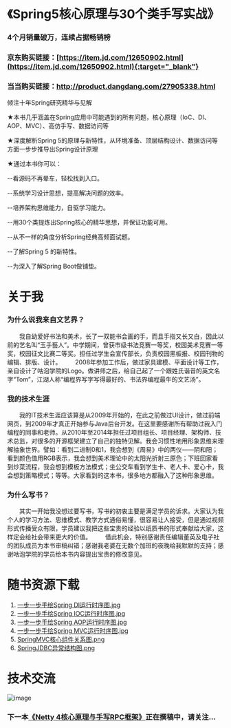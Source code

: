 # 《Spring5核心原理与30个类手写实战》
### 4个月销量破万，连续占据畅销榜

### 京东购买链接：[https://item.jd.com/12650902.html](https://item.jd.com/12650902.html){:target="_blank"}

### 当当购买链接：<a href="http://product.dangdang.com/27905338.html" target="_blank">http://product.dangdang.com/27905338.html</a>

倾注十年Spring研究精华与见解

★本书几乎涵盖在Spring应用中可能遇到的所有问题，核心原理（IoC、DI、AOP、MVC）、高仿手写、数据访问等

★深度解析Spring 5的原理与新特性，从环境准备、顶层结构设计、数据访问等方面一步步推导出Spring设计原理

★通过本书你可以：

--看源码不再晕车，轻松找到入口。

--系统学习设计思想，提高解决问题的效率。

--培养架构思维能力，自驱学习能力。

--用30个类提炼出Spring核心的精华思想，并保证功能可用。

--从不一样的角度分析Spring经典高频面试题。

--了解Spring 5 的新特性。

--为深入了解Spring Boot做铺垫。

# 关于我

### 为什么说我来自文艺界？
　　我自幼爱好书法和美术，长了一双能书会画的手，而且手指又长又白，因此以前的艺名叫“玉手藝人”。中学期间，曾获市级书法竞赛一等奖，校园美术竞赛一等奖，校园征文比赛二等奖。担任过学生会宣传部长，负责校园黑板报、校园刊物的编辑、排版、设计。
　　2008年参加工作后，做过家具建模、平面设计等工作，亲自设计了咕泡学院的Logo。做讲师之后，给自己起了一个跟姓氏谐音的英文名字“Tom”，江湖人称“编程界写字写得最好的、书法界编程最牛的文艺汤”。
### 我的技术生涯
　　我的IT技术生涯应该算是从2009年开始的，在此之前做过UI设计，做过前端网页，到2009年才真正开始参与Java后台开发。在这里要感谢所有帮助过我入门编程的同事和老师。从2010年至2014年担任过项目组长、项目经理、架构师、技术总监，对很多的开源框架建立了自己的独特见解。我会习惯性地用形象思维来理解抽象世界。譬如：看到二进制0和1，我会想到《周易》中的两仪——阴和阳；看到颜色值用RGB表示，我会想到美术理论中的太阳光折射三原色；下班回家看到炒菜流程，我会想到模板方法模式；坐公交车看到学生卡、老人卡、爱心卡，我会想到策略模式；等等。大家看到的这本书，很多地方都融入了这种形象思维。
### 为什么写书？
　　其实一开始我没想过要写书，写书的初衷主要是满足学员的诉求。大家认为我个人的学习方法、思维模式、教学方式通俗易懂，很容易让人接受，但是通过视频形式传播受众有限，学员建议我把这些宝贵的经验以纸质书的形式奉献给大家，这样定会给社会带来更大的价值。
　　借此机会，特别感谢责任编辑董英及电子社的团队成员为本书审稿纠错；感谢我老婆在无数个加班的夜晚给我默默的支持；感谢咕泡学院的学员给本书内容提出宝贵的修改意见。
 
# 随书资源下载

1. [一步一步手绘Spring DI运行时序图.jpg](https://github.com/gupaoedu-tom/resouce/blob/master/spring5/%E4%B8%80%E6%AD%A5%E4%B8%80%E6%AD%A5%E6%89%8B%E7%BB%98Spring%20DI%E8%BF%90%E8%A1%8C%E6%97%B6%E5%BA%8F%E5%9B%BE.jpg)
2. [一步一步手绘Spring IOC运行时序图.jpg](https://github.com/gupaoedu-tom/resouce/blob/master/spring5/%E4%B8%80%E6%AD%A5%E4%B8%80%E6%AD%A5%E6%89%8B%E7%BB%98Spring%20IOC%E8%BF%90%E8%A1%8C%E6%97%B6%E5%BA%8F%E5%9B%BE.jpg)
3. [一步一步手绘Spring AOP运行时序图.jpg](https://github.com/gupaoedu-tom/resouce/blob/master/spring5/%E4%B8%80%E6%AD%A5%E4%B8%80%E6%AD%A5%E6%89%8B%E7%BB%98Spring%20AOP%E8%BF%90%E8%A1%8C%E6%97%B6%E5%BA%8F%E5%9B%BE.jpg)
4. [一步一步手绘Spring MVC运行时序图.jpg](https://github.com/gupaoedu-tom/resouce/blob/master/spring5/%E4%B8%80%E6%AD%A5%E4%B8%80%E6%AD%A5%E6%89%8B%E7%BB%98Spring%20MVC%E8%BF%90%E8%A1%8C%E6%97%B6%E5%BA%8F%E5%9B%BE.jpg)
5. [SpringMVC核心组件关系图.png](https://github.com/gupaoedu-tom/resouce/blob/master/spring5/SpringMVC%E6%A0%B8%E5%BF%83%E7%BB%84%E4%BB%B6%E5%85%B3%E7%B3%BB%E5%9B%BE.png)
6. [SpringJDBC异常结构图.png](https://github.com/gupaoedu-tom/resouce/blob/master/spring5/SpringJDBC%E5%BC%82%E5%B8%B8%E7%BB%93%E6%9E%84%E5%9B%BE.png)
  
  
# 技术交流
![image](https://github.com/gupaoedu-tom/resouce/blob/master/gupaoedu-tom-qrcode.png)

### 下一本[《Netty 4核心原理与手写RPC框架》](https://github.com/gupaoedu-tom/netty4-samples)正在撰稿中，请关注...

